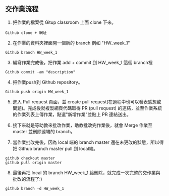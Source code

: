 ## 交作業流程

1. 把作業的檔案從 Gitup classroom 上面 clone 下來。
```
Github clone + 網址
```
2. 在作業的資料夾裡面開一個新的 branch 例如 "HW_week_1"
```
Github branch HW_week_1 
```
3. 編寫作業完成後，把作業 add + commit 到 HW_week_1 這個 branch裡
```
Github commit -am "description"
```
4. 把作業push到 Github repository。
```
Github push origin HW_week_1
```
5. 進入 Pull request 頁面，並 create pull request(在過程中也可以發表感想或問題)。完成後就複製網頁代碼取得 PR (pull request) 的連結，並至作業系統的作業列表上傳作業，點選"新增作業"並貼上 PR 連結送出。

6. 接下來就是等助教來批改作業，助教批改完作業後，就會 Merge 作業至 master 並刪除遠端的 branch。

7. 當作業批改完後，因為 local 端的 branch master 還在未更改的狀態，所以得把 Github branch master pull 到 local端。
```
github checkout master
github pull origin master
```
8. 最後再把 local 的 branch HW_week_1 給刪除，就完成一次完整的交作業與批改的流程了:)
```
github branch -d HW_week_1
```